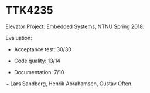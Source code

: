 # TTK4235
Elevator Project: Embedded Systems, NTNU Spring 2018.



Evaluation: 
 
  - Acceptance test: 30/30
  
  - Code quality: 13/14
  
  - Documentation: 7/10


~ Lars Sandberg, Henrik Abrahamsen, Gustav Often.

